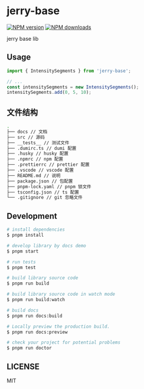 # jerry-base

[![NPM version](https://img.shields.io/npm/v/jerry-base.svg?style=flat)](https://npmjs.org/package/jerry-base)
[![NPM downloads](http://img.shields.io/npm/dm/jerry-base.svg?style=flat)](https://npmjs.org/package/jerry-base)

jerry base lib

## Usage

```ts
import { IntensitySegments } from 'jerry-base';

// ...
const intensitySegments = new IntensitySegments();
intensitySegments.add(0, 5, 10);
```

## 文件结构

```bash
.
├── docs // 文档
├── src // 源码
├── __tests__ // 测试文件
├── .dumirc.ts // dumi 配置
├── .husky // husky 配置
├── .npmrc // npm 配置
├── .prettierrc // prettier 配置
├── .vscode // vscode 配置
├── README.md // 说明
├── package.json // 包配置
├── pnpm-lock.yaml // pnpm 锁文件
├── tsconfig.json // ts 配置
└── .gitignore // git 忽略文件
```

## Development

```bash
# install dependencies
$ pnpm install

# develop library by docs demo
$ pnpm start

# run tests
$ pnpm test

# build library source code
$ pnpm run build

# build library source code in watch mode
$ pnpm run build:watch

# build docs
$ pnpm run docs:build

# Locally preview the production build.
$ pnpm run docs:preview

# check your project for potential problems
$ pnpm run doctor
```

## LICENSE

MIT
